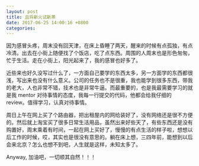 ```yaml
---
layout: post
title: 且将新火试新茶
date: 2017-06-25 14:00:16 +0800
categories: 
---
```


因为感冒头疼，周末没有回天津，在床上昏睡了两天，醒来的时候有点孤独，有点冷清。出去在小街上随便找了个饭店，吃了点东西。周围的人周末也是形色匆匆，忙于生活。走在小街上，阳光起来了，我的感冒也好多了。

近些来也好久没写过什么了，一方面自己要学的东西太多，另一方面学的东西都很浅，写出来也没有什么意义。公司的任务也不是很重，我也能学到很多东西，带我的老大，人也非常不错，技术也是非常牛逼。而最重要的，也是我最需要学习的就是我 mentor 对待事情的态度，我每一行提交的代码，他都会给我仔细的 review。值得学习，认真对待事情。

周日上午在网上买了个路由器，把出租屋内的网给装好了，没有网络还是很不方便的。然后就上淘宝买了很多日常生活用品，虽然出来好些天了，有些东西还是没有购置好，周末乘着有时间，一起在网上买好了，慢慢的有点生活的样子啦，想想以后工作的时候，哎，其实也是很没有意思的。躺在床上想，三四年前，能想到以后会来北京？怎么也想不到吧，人生就是这样，未知太多了。

Anyway, 加油吧，一切顺其自然！！！